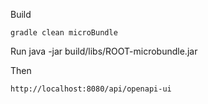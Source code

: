 
Build

    gradle clean microBundle

Run
    java -jar build/libs/ROOT-microbundle.jar

Then

    http://localhost:8080/api/openapi-ui

